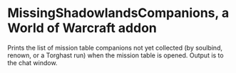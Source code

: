 # MissingShadowlandsCompanions, a World of Warcraft addon

Prints the list of mission table companions not yet collected (by
soulbind, renown, or a Torghast run) when the mission table is opened.
Output is to the chat window.
